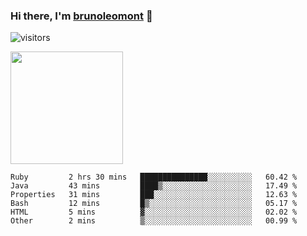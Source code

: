 ### Hi there, I'm [brunoleomont](https://www.linkedin.com/in/brunoleomont/) 👋

![visitors](https://visitor-badge.glitch.me/badge?page_id=page.id)

<img height="180em" src="https://github-readme-stats.vercel.app/api?username=brunoleomont&show_icons=true&hide_border=true&&count_private=true&include_all_commits=true" />

<!--START_SECTION:waka-->

```text
Ruby         2 hrs 30 mins   ███████████████░░░░░░░░░░   60.42 %
Java         43 mins         ████▒░░░░░░░░░░░░░░░░░░░░   17.49 %
Properties   31 mins         ███░░░░░░░░░░░░░░░░░░░░░░   12.63 %
Bash         12 mins         █▒░░░░░░░░░░░░░░░░░░░░░░░   05.17 %
HTML         5 mins          ▓░░░░░░░░░░░░░░░░░░░░░░░░   02.02 %
Other        2 mins          ▒░░░░░░░░░░░░░░░░░░░░░░░░   00.99 %
```

<!--END_SECTION:waka-->

<!--
**brunoleomont/brunoleomont** is a ✨ _special_ ✨ repository because its `README.md` (this file) appears on your GitHub profile.

Here are some ideas to get you started:

- 🔭 I’m currently working on ...
- 🌱 I’m currently learning ...
- 👯 I’m looking to collaborate on ...
- 🤔 I’m looking for help with ...
- 💬 Ask me about ...
- 📫 How to reach me: ...
- 😄 Pronouns: ...
- ⚡ Fun fact: ...
-->
